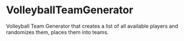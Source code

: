 # VolleyballTeamGenerator
Volleyball Team Generator that creates a list of all available players and randomizes them, places them into teams.
